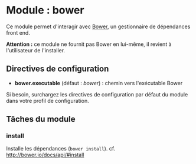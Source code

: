 # Module : bower

Ce module permet d'interagir avec [Bower](http://bower.io), un gestionnaire de dépendances front end.

**Attention :** ce module ne fournit pas Bower en lui-même, il revient à l'utilisateur de l'installer.

## Directives de configuration

* **bower.executable** (défaut : *bower*) : chemin vers l'exécutable Bower

Si besoin, surchargez les directives de configuration par défaut du module dans votre profil de configuration.

## Tâches du module

### install

Installe les dépendances (```bower install```). cf. http://bower.io/docs/api/#install
